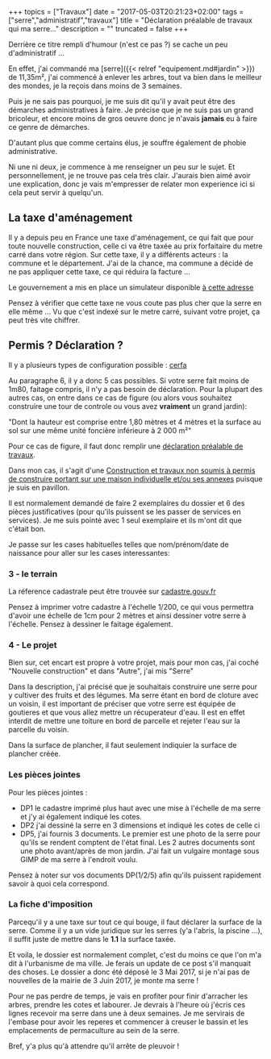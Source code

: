 +++
topics = ["Travaux"]
date = "2017-05-03T20:21:23+02:00"
tags = ["serre","administratif","travaux"]
title = "Déclaration préalable de travaux qui ma serre..."
description = ""
truncated = false
+++

Derrière ce titre rempli d'humour (n'est ce pas ?) se cache un peu d'administratif ...

En effet, j'ai commandé ma [serre]({{< relref "equipement.md#jardin" >}}) de 11,35m², j'ai commencé à enlever les arbres, tout va bien dans le meilleur des mondes, je la reçois dans moins de 3 semaines.

Puis je ne sais pas pourquoi, je me suis dit qu'il y avait peut être des démarches administratives à faire. Je précise que je ne suis pas un grand bricoleur, et encore moins de gros oeuvre donc je n'avais **jamais** eu à faire ce genre de démarches.

D'autant plus que comme certains élus, je souffre également de phobie administrative.

Ni une ni deux, je commence à me renseigner un peu sur le sujet. Et personnellement, je ne trouve pas cela très clair. J'aurais bien aimé avoir une explication, donc je vais m'empresser de relater mon experience ici si cela peut servir à quelqu'un.

## La taxe d'aménagement
Il y a depuis peu en France une taxe d'aménagement, ce qui fait que pour toute nouvelle construction, celle ci va être taxée au prix forfaitaire du metre carré dans votre région. Sur cette taxe, il y a différents acteurs : la commune et le département.
J'ai de la chance, ma commune a décidé de ne pas appliquer cette taxe, ce qui réduira la facture ...

Le gouvernement a mis en place un simulateur disponible [à cette adresse](https://www.service-public.fr/professionnels-entreprises/vosdroits/R23273)

Pensez à vérifier que cette taxe ne vous coute pas plus cher que la serre en elle même ... Vu que c'est indexé sur le metre carré, suivant votre projet, ça peut très vite chiffrer.

## Permis ? Déclaration ?
Il y a plusieurs types de configuration possible : [cerfa](https://www.formulaires.modernisation.gouv.fr/gf/getNotice.do?cerfaNotice=51434%2306&cerfaFormulaire=88065**05)

Au paragraphe 6, il y a donc 5 cas possibles. Si votre serre fait moins de 1m80, faitage compris, il n'y a pas besoin de déclaration. Pour la plupart des autres cas, on entre dans ce cas de figure (ou alors vous souhaitez construire une tour de controle ou vous avez **vraiment** un grand jardin):

"Dont la hauteur est comprise entre 1,80 mètres et 4 mètres et la surface au sol sur une même unité foncière inférieure à 2 000 m²"

Pour ce cas de figure, il faut donc remplir une [déclaration préalable de travaux](https://www.service-public.fr/particuliers/vosdroits/F17578).

Dans mon cas, il s'agit d'une [Construction et travaux non soumis à permis de construire portant sur une maison individuelle et/ou ses annexes](https://www.formulaires.modernisation.gouv.fr/gf/cerfa_13703.do) puisque je suis en pavillon.

Il est normalement demandé de faire 2 exemplaires du dossier et 6 des pièces justificatives (pour qu'ils puissent se les passer de services en services). Je me suis pointé avec 1 seul exemplaire et ils m'ont dit que c'était bon.

Je passe sur les cases habituelles telles que nom/prénom/date de naissance pour aller sur les cases interessantes:

### 3 - le terrain
La réference cadastrale peut être trouvée sur [cadastre.gouv.fr](http://www.cadastre.gouv.fr/scpc/accueil.do)

Pensez à imprimer votre cadastre à l'échelle 1/200, ce qui vous permettra d'avoir une échelle de 1cm pour 2 mètres et ainsi dessiner votre serre à l'échelle. Pensez à dessiner le faitage également.


### 4 - Le projet
Bien sur, cet encart est propre à votre projet, mais pour mon cas, j'ai coché "Nouvelle construction" et dans "Autre", j'ai mis "Serre"

Dans la description, j'ai précisé que je souhaitais construire une serre pour y cultiver des fruits et des légumes. Ma serre étant en bord de cloture avec un voisin, il est important de préciser que votre serre est équipée de goutieres et que vous allez mettre un récuperateur d'eau.
Il est en effet interdit de mettre une toiture en bord de parcelle et rejeter l'eau sur la parcelle du voisin.

Dans la surface de plancher, il faut seulement indiquier la surface de plancher créée.

### Les pièces jointes
Pour les pièces jointes :

- DP1 le cadastre imprimé plus haut avec une mise à l'échelle de ma serre et j'y ai également indiqué les cotes.
- DP2 j'ai dessiné la serre en 3 dimensions et indiqué les cotes de celle ci
- DP5, j'ai fournis 3 documents. Le premier est une photo de la serre pour qu'ils se rendent comptent de l'état final. Les 2 autres documents sont une photo avant/après de mon jardin. J'ai fait un vulgaire montage sous GIMP de ma serre à l'endroit voulu.

Pensez à noter sur vos documents DP(1/2/5) afin qu'ils puissent rapidement savoir à quoi cela correspond.

### La fiche d'imposition
Parcequ'il y a une taxe sur tout ce qui bouge, il faut déclarer la surface de la serre. Comme il y a un vide juridique sur les serres (y'a l'abris, la piscine ...), il suffit juste de mettre dans le **1.1** la surface taxée.


Et voila, le dossier est normalement complet, c'est du moins ce que l'on m'a dit à l'urbanisme de ma ville. Je ferais un update de ce post s'il manquait des choses.
Le dossier a donc été déposé le 3 Mai 2017, si je n'ai pas de nouvelles de la mairie de 3 Juin 2017, je monte ma serre !

Pour ne pas perdre de temps, je vais en profiter pour finir d'arracher les arbres, prendre les cotes et labourer. Je devrais à l'heure où j'écris ces lignes recevoir ma serre dans une à deux semaines. Je me servirais de l'embase pour avoir les reperes et commencer à creuser le bassin et les emplacements de permaculture au sein de la serre.

Bref, y'a plus qu'à attendre qu'il arrête de pleuvoir !